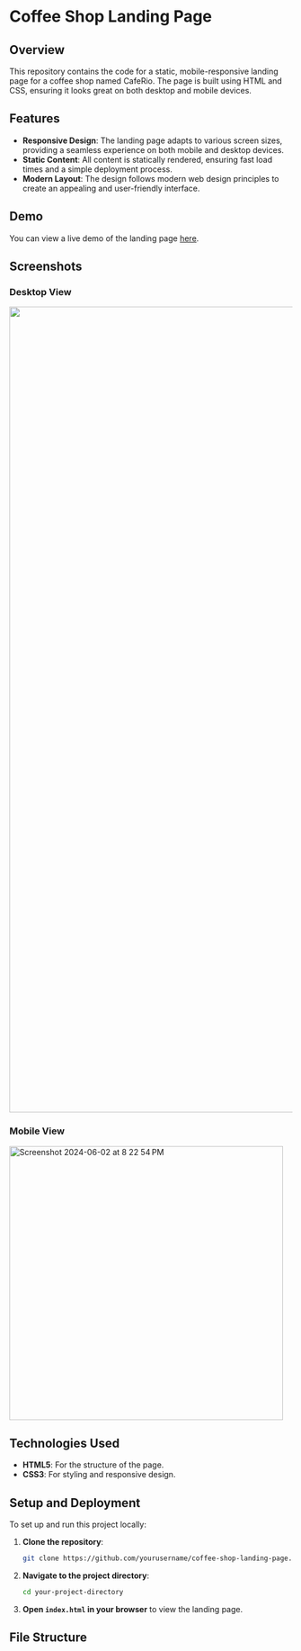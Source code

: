# Coffee Shop Landing Page

## Overview

This repository contains the code for a static, mobile-responsive landing page for a coffee shop named CafeRio. The page is built using HTML and CSS, ensuring it looks great on both desktop and mobile devices.

## Features

- **Responsive Design**: The landing page adapts to various screen sizes, providing a seamless experience on both mobile and desktop devices.
- **Static Content**: All content is statically rendered, ensuring fast load times and a simple deployment process.
- **Modern Layout**: The design follows modern web design principles to create an appealing and user-friendly interface.

## Demo

You can view a live demo of the landing page [here](https://nabilraiyan.github.io/CafeRio.github.io/).


## Screenshots

### Desktop View
<img width="1433" src="https://github.com/NabilRaiyan/CafeRio.github.io/assets/31074461/83628b22-edfd-4482-b320-648c12954160">


### Mobile View
<img width="487" alt="Screenshot 2024-06-02 at 8 22 54 PM" src="https://github.com/NabilRaiyan/CafeRio.github.io/assets/31074461/31d0f0fa-5e67-43e0-9e58-85366e185771">

## Technologies Used

- **HTML5**: For the structure of the page.
- **CSS3**: For styling and responsive design.

## Setup and Deployment

To set up and run this project locally:

1. **Clone the repository**:
    ```bash
    git clone https://github.com/yourusername/coffee-shop-landing-page.git
    ```
2. **Navigate to the project directory**:
    ```bash
    cd your-project-directory
    ```
3. **Open `index.html` in your browser** to view the landing page.

## File Structure

